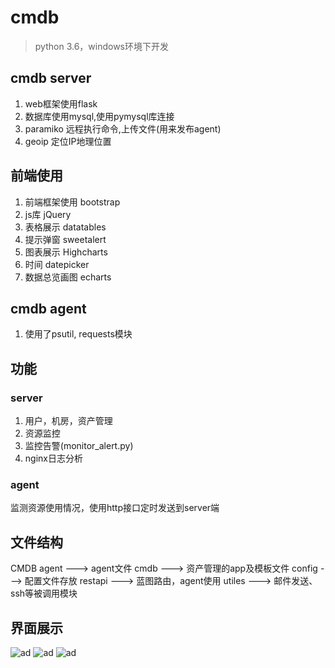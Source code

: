 # cmdb
> python 3.6，windows环境下开发

## cmdb server
1. web框架使用flask
2. 数据库使用mysql,使用pymysql库连接
4. paramiko 远程执行命令,上传文件(用来发布agent)
5. geoip 定位IP地理位置

## 前端使用
1. 前端框架使用 bootstrap
2. js库 jQuery
3. 表格展示 datatables
4. 提示弹窗 sweetalert
5. 图表展示 Highcharts 
6. 时间 datepicker
7. 数据总览画图 echarts

## cmdb agent
1. 使用了psutil, requests模块

## 功能
### server
1. 用户，机房，资产管理
2. 资源监控
3. 监控告警(monitor_alert.py)
4. nginx日志分析

### agent
<p>监测资源使用情况，使用http接口定时发送到server端</p>

## 文件结构
CMDB
agent ---> agent文件
cmdb  ---> 资产管理的app及模板文件
config ---> 配置文件存放
restapi ---> 蓝图路由，agent使用
utiles  ---> 邮件发送、ssh等被调用模块

## 界面展示
![ad](https://github.com/uroot666/cmdb/blob/master/temp/images/1.png)
![ad](https://github.com/uroot666/cmdb/tree/master/temp/images/2.jpg)
![ad](https://github.com/uroot666/cmdb/tree/master/temp/images/3.jpg)